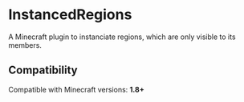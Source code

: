 # InstancedRegions
A Minecraft plugin to instanciate regions, which are only visible to its members.

Compatibility
----------
Compatible with Minecraft versions: **1.8+**